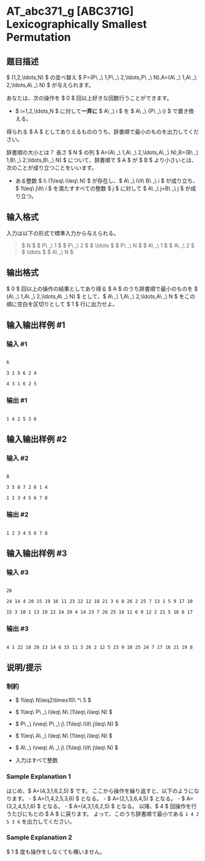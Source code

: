 # AT_abc371_g [ABC371G] Lexicographically Smallest Permutation

## 题目描述

[problemUrl]: https://atcoder.jp/contests/abc371/tasks/abc371_g

$ (1,2,\ldots,N) $ の並べ替え $ P=(P\ _\ 1,P\ _\ 2,\ldots,P\ _\ N),A=(A\ _\ 1,A\ _\ 2,\ldots,A\ _\ N) $ が与えられます。

あなたは、次の操作を $ 0 $ 回以上好きな回数行うことができます。

- $ i=1,2,\ldots,N $ に対して**一斉に** $ A\ _\ i $ を $ A\ _\ {P\ _\ i} $ で置き換える。
 
得られる $ A $ としてありえるもののうち、辞書順で最小のものを出力してください。

 辞書順の大小とは？ 長さ $ N $ の列 $ A=(A\ _\ 1,A\ _\ 2,\ldots,A\ _\ N),B=(B\ _\ 1,B\ _\ 2,\ldots,B\ _\ N) $ について、辞書順で $ A $ が $ B $ より小さいとは、次のことが成り立つことをいいます。

- ある整数 $ i\ (1\leq\ i\leq\ N) $ が存在し、$ A\ _\ i\lt\ B\ _\ i $ が成り立ち、$ 1\leq\ j\lt\ i $ を満たすすべての整数 $ j $ に対して $ A\ _\ j=B\ _\ j $ が成り立つ。

## 输入格式

入力は以下の形式で標準入力から与えられる。

> $ N $ $ P\ _\ 1 $ $ P\ _\ 2 $ $ \ldots $ $ P\ _\ N $ $ A\ _\ 1 $ $ A\ _\ 2 $ $ \ldots $ $ A\ _\ N $

## 输出格式

$ 0 $ 回以上の操作の結果としてあり得る $ A $ のうち辞書順で最小のものを $ (A\ _\ 1,A\ _\ 2,\ldots,A\ _\ N) $ として、$ A\ _\ 1,A\ _\ 2,\ldots,A\ _\ N $ をこの順に空白を区切りとして $ 1 $ 行に出力せよ。

## 输入输出样例 #1

### 输入 #1

```
6
3 1 5 6 2 4
4 3 1 6 2 5
```

### 输出 #1

```
1 4 2 5 3 6
```

## 输入输出样例 #2

### 输入 #2

```
8
3 5 8 7 2 6 1 4
1 2 3 4 5 6 7 8
```

### 输出 #2

```
1 2 3 4 5 6 7 8
```

## 输入输出样例 #3

### 输入 #3

```
26
24 14 4 20 15 19 16 11 23 22 12 18 21 3 6 8 26 2 25 7 13 1 5 9 17 10
15 3 10 1 13 19 22 24 20 4 14 23 7 26 25 18 11 6 9 12 2 21 5 16 8 17
```

### 输出 #3

```
4 1 22 18 20 13 14 6 15 11 3 26 2 12 5 23 9 10 25 24 7 17 16 21 19 8
```

## 说明/提示

### 制約

- $ 1\leq\ N\leq2\times10\ ^\ 5 $
- $ 1\leq\ P\ _\ i\leq\ N\ (1\leq\ i\leq\ N) $
- $ P\ _\ i\neq\ P\ _\ j\ (1\leq\ i\lt\ j\leq\ N) $
- $ 1\leq\ A\ _\ i\leq\ N\ (1\leq\ i\leq\ N) $
- $ A\ _\ i\neq\ A\ _\ j\ (1\leq\ i\lt\ j\leq\ N) $
- 入力はすべて整数
 
### Sample Explanation 1

はじめ、$ A=(4,3,1,6,2,5) $ です。 ここから操作を繰り返すと、以下のようになります。 - $ A=(1,4,2,5,3,6) $ となる。 - $ A=(2,1,3,6,4,5) $ となる。 - $ A=(3,2,4,5,1,6) $ となる。 - $ A=(4,3,1,6,2,5) $ となる。 以降、$ 4 $ 回操作を行うたびにもとの $ A $ に戻ります。 よって、このうち辞書順で最小である `1 4 2 5 3 6` を出力してください。

### Sample Explanation 2

$ 1 $ 度も操作をしなくても構いません。